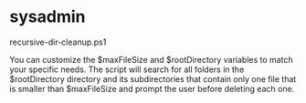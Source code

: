 # sysadmin



recursive-dir-cleanup.ps1

You can customize the $maxFileSize and $rootDirectory variables to match your specific needs. The script will search for all folders in the $rootDirectory directory and its subdirectories that contain only one file that is smaller than $maxFileSize and prompt the user before deleting each one.


